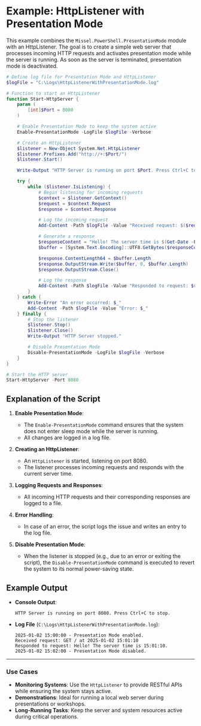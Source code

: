 # Example: HttpListener with Presentation Mode

This example combines the `Missel.PowerShell.PresentationMode` module with an HttpListener. The goal is to create a simple web server that processes incoming HTTP requests and activates presentation mode while the server is running. As soon as the server is terminated, presentation mode is deactivated.

```powershell
# Define log file for Presentation Mode and HttpListener
$logFile = "C:\Logs\HttpListenerWithPresentationMode.log"

# Function to start an HttpListener
function Start-HttpServer {
    param (
        [int]$Port = 8080
    )

    # Enable Presentation Mode to keep the system active
    Enable-PresentationMode -LogFile $logFile -Verbose

    # Create an HttpListener
    $listener = New-Object System.Net.HttpListener
    $listener.Prefixes.Add("http://+:$Port/")
    $listener.Start()

    Write-Output "HTTP Server is running on port $Port. Press Ctrl+C to stop."

    try {
        while ($listener.IsListening) {
            # Begin listening for incoming requests
            $context = $listener.GetContext()
            $request = $context.Request
            $response = $context.Response

            # Log the incoming request
            Add-Content -Path $logFile -Value "Received request: $($request.HttpMethod) $($request.Url.AbsolutePath) at $(Get-Date -Format 'yyyy-MM-dd HH:mm:ss')"

            # Generate a response
            $responseContent = "Hello! The server time is $(Get-Date -Format 'HH:mm:ss')."
            $buffer = [System.Text.Encoding]::UTF8.GetBytes($responseContent)

            $response.ContentLength64 = $buffer.Length
            $response.OutputStream.Write($buffer, 0, $buffer.Length)
            $response.OutputStream.Close()

            # Log the response
            Add-Content -Path $logFile -Value "Responded to request: $responseContent"
        }
    } catch {
        Write-Error "An error occurred: $_"
        Add-Content -Path $logFile -Value "Error: $_"
    } finally {
        # Stop the listener
        $listener.Stop()
        $listener.Close()
        Write-Output "HTTP Server stopped."

        # Disable Presentation Mode
        Disable-PresentationMode -LogFile $logFile -Verbose
    }
}

# Start the HTTP server
Start-HttpServer -Port 8080
```

## **Explanation of the Script**

1. **Enable Presentation Mode**:
   - The `Enable-PresentationMode` command ensures that the system does not enter sleep mode while the server is running.
   - All changes are logged in a log file.

2. **Creating an HttpListener**:
   - An `HttpListener` is started, listening on port 8080.
   - The listener processes incoming requests and responds with the current server time.

3. **Logging Requests and Responses**:
   - All incoming HTTP requests and their corresponding responses are logged to a file.

4. **Error Handling**:
   - In case of an error, the script logs the issue and writes an entry to the log file.

5. **Disable Presentation Mode**:
   - When the listener is stopped (e.g., due to an error or exiting the script), the `Disable-PresentationMode` command is executed to revert the system to its normal power-saving state.

## **Example Output**

- **Console Output**:

  ```plaintext
  HTTP Server is running on port 8080. Press Ctrl+C to stop.
  ```

- **Log File** (`C:\Logs\HttpListenerWithPresentationMode.log`):

  ```plaintext
  2025-01-02 15:00:00 - Presentation Mode enabled.
  Received request: GET / at 2025-01-02 15:01:10
  Responded to request: Hello! The server time is 15:01:10.
  2025-01-02 15:02:00 - Presentation Mode disabled.
  ```

---

### **Use Cases**

- **Monitoring Systems**: Use the `HttpListener` to provide RESTful APIs while ensuring the system stays active.
- **Demonstrations**: Ideal for running a local web server during presentations or workshops.
- **Long-Running Tasks**: Keep the server and system resources active during critical operations.

